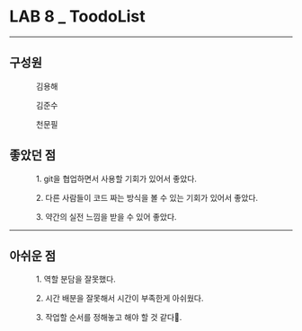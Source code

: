 <h1>LAB 8 _ ToodoList</h1>

<hr>

<h2>구성원</h2>
<ul>
  <ol>김용해</ol>
  <ol>김준수</ol>
  <ol>천문필</ol>
</ul>


<h2>좋았던 점</h2>
<ul>
  <ol>1. git을 협업하면서 사용할 기회가 있어서 좋았다.</ol>
  <ol>2. 다른 사람들이 코드 짜는 방식을 볼 수 있는 기회가 있어서 좋았다.</ol>
  <ol>3. 약간의 실전 느낌을 받을 수 있어 좋았다.</ol>
</ul>

<hr>

<h2>아쉬운 점</h2>
<ul>
  <ol>1. 역할 분담을 잘못했다.</ol>
  <ol>2. 시간 배분을 잘못해서 시간이 부족한게 아쉬웠다.</ol>
  <ol>3. 작업할 순서를 정해놓고 해야 할 것 같다.</ol>
</ul>
